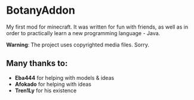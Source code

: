 # BotanyAddon
My first mod for minecraft. It was written for fun with friends, as well as in order to practically learn a new programming language - Java.

**Warning**: The project uses copyrighted media files. Sorry.

## Many thanks to:
- **Eba444** for helping with models & ideas
- **Afokado** for helping with ideas
- **Tren1Ly** for his existence
